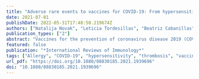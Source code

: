 ```yaml
---
title: "Adverse rare events to vaccines for COVID-19: From hypersensitivity reactions to thrombosis and thrombocytopenia"
date: 2021-07-01
publishDate: 2022-05-31T17:48:50.219674Z
authors: ["Natalija Novak", "Leticia Tordesillas", "Beatriz Cabanillas"]
publication_types: ["2"]
abstract: "Vaccines for the prevention of coronavirus disease 2019 (COVID-19) started to be developed since the initiation of the COVID-19 pandemic. Up to now, four vaccines have been authorized by international agencies such as European Medicines Agency (EMA). Two are DNA vaccines (ChAdOx1 nCov-19 and Ad26.COV2.S) and two mRNA vaccines (BNT162b2 and mRNA-1273). The administration of the vaccines has been associated with a strong decrease in the infections by SARS-CoV-2 and deaths associated with it. However, in parallel to these results, some rare adverse events have also been described. In that sense, events of thrombosis, thrombocytopenia, and hemorrhage have been described in close temporal proximity to the administration of the DNA vaccines ChAdOx1 nCov-19 and Ad26.COV2.S, but also mRNA vaccines. Recent scientific reports have been released with updated information on the possible association of thrombotic thrombocytopenia and COVID-19 vaccines. On the other hand, since the initiation of the vaccination campaigns, adverse hypersensitivity reactions have been described after mRNA and DNA vaccines administration for COVID-19. Although globally these adverse events are rare, a high proportion of the world population will be exposed to these vaccines. For that reason, their safety and tolerance should be carefully considered. In this review, we provide an updated review of the last scientific findings that can explain the rare side effects that the vaccines for COVID-19 can produce."
featured: false
publication: "*International Reviews of Immunology*"
tags: ["Allergy", "COVID-19", "hypersensitivity", "thrombosis", "vaccines"]
url_pdf: "https://doi.org/10.1080/08830185.2021.1939696"
doi: "10.1080/08830185.2021.1939696"
---
```


